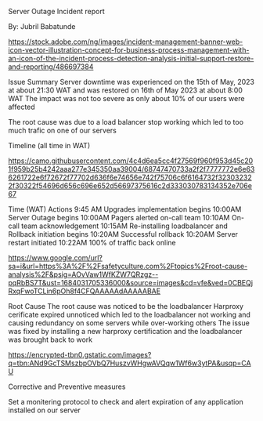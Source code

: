 Server Outage Incident report

By: Jubril Babatunde

https://stock.adobe.com/ng/images/incident-management-banner-web-icon-vector-illustration-concept-for-business-process-management-with-an-icon-of-the-incident-process-detection-analysis-initial-support-restore-and-reporting/486697384

Issue Summary
Server downtime was experienced on the 15th of May, 2023 at about 21:30 WAT and was restored on 16th of May 2023 at about 8:00 WAT
The impact was not too severe as only about 10% of our users were affected

The root cause was due to a load balancer stop working which led to too much trafic on one of our servers

Timeline (all time in WAT)

https://camo.githubusercontent.com/4c4d6ea5cc4f27569f960f953d45c201f959b25b4242aaa277e345350aa39004/68747470733a2f2f7777772e6e636261722e6f72672f77702d636f6e74656e742f75706c6f6164732f323032322f30322f54696d656c696e652d56697375616c2d333030783134352e706e67

Time (WAT)	Actions
9:45 AM	Upgrades implementation begins
10:00AM	Server Outage begins
10:00AM	Pagers alerted on-call team
10:10AM	On-call team acknowledgement
10:15AM	Re-installing loadbalancer and Rollback initiation begins
10:20AM	Successful rollback
10:20AM	Server restart initiated
10:22AM	100% of traffic back online

https://www.google.com/url?sa=i&url=https%3A%2F%2Fsafetyculture.com%2Ftopics%2Froot-cause-analysis%2F&psig=AOvVaw1WfKZW7QRzgz--pqRbBS7T&ust=1684031705336000&source=images&cd=vfe&ved=0CBEQjRxqFwoTCLin6pOh8f4CFQAAAAAdAAAAABAE

Root Cause
The root cause was noticed to be the loadbalancer Harproxy cerificate expired unnoticed which led to the loadbalancer not working and causing redundancy on some servers while over-working others
The issue was fixed by installing a new harproxy certification and the loadbalancer was brought back to work

https://encrypted-tbn0.gstatic.com/images?q=tbn:ANd9GcTSMszbpOVbQ7HuszvWHgwAVQqw1Wf6w3ytPA&usqp=CAU

Corrective and Preventive measures

Set a monitering protocol to check and alert expiration of any application installed on our server



